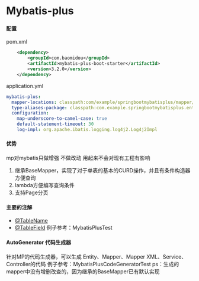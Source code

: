 # Mybatis-plus
#### 配置
pom.xml
```xml
    <dependency>
        <groupId>com.baomidou</groupId>
        <artifactId>mybatis-plus-boot-starter</artifactId>
        <version>3.2.0</version>
    </dependency>
```
application.yml
```yaml
mybatis-plus:
  mapper-locations: classpath:com/example/springbootmybatisplus/mapper/xml/*.xml
  type-aliases-package: classpath:com.example.springbootmybatisplus.entity
  configuration:
    map-underscore-to-camel-case: true
    default-statement-timeout: 30
    log-impl: org.apache.ibatis.logging.log4j2.Log4j2Impl
```
#### 优势
 mp对mybatis只做增强 不做改动 用起来不会对现有工程有影响
1. 继承BaseMapper，实现了对于单表的基本的CURD操作，并且有条件构造器方便查询
2. lambda方便编写查询条件
3. 支持Page分页
#### 主要的注解
* [@TableName](https://mybatis.plus/guide/annotation.html#tablename)
* [@TableField](https://mybatis.plus/guide/annotation.html#tablefield)
例子参考：MybatisPlusTest
#### AutoGenerator 代码生成器
针对MP的代码生成器，可以生成 Entity、Mapper、Mapper XML、Service、Controller的代码
例子参考：MybatisPlusCodeGeneratorTest
ps：生成的mapper中没有增删改查的，因为继承的BaseMapper已有默认实现